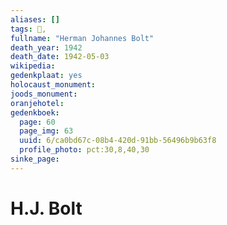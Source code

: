 ```yaml
---
aliases: []
tags: 👤, 
fullname: "Herman Johannes Bolt"
death_year: 1942
death_date: 1942-05-03
wikipedia:
gedenkplaat: yes
holocaust_monument:
joods_monument:
oranjehotel:
gedenkboek:
  page: 60
  page_img: 63
  uuid: 6/ca0bd67c-08b4-420d-91bb-56496b9b63f8
  profile_photo: pct:30,8,40,30
sinke_page:
---
```


# H.J. Bolt